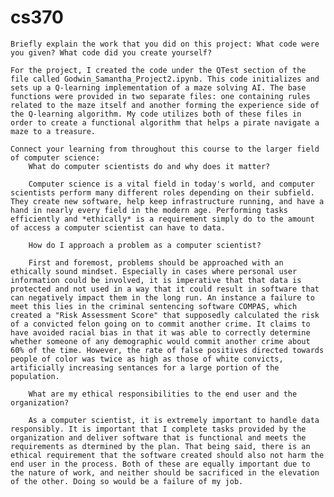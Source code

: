 # cs370


    Briefly explain the work that you did on this project: What code were you given? What code did you create yourself?
    
    For the project, I created the code under the QTest section of the file called Godwin_Samantha_Project2.ipynb. This code initializes and sets up a Q-learning implementation of a maze solving AI. The base functions were provided in two separate files: one containing rules related to the maze itself and another forming the experience side of the Q-learning algorithm. My code utilizes both of these files in order to create a functional algorithm that helps a pirate navigate a maze to a treasure. 
    
    Connect your learning from throughout this course to the larger field of computer science:
        What do computer scientists do and why does it matter?
        
        Computer science is a vital field in today's world, and computer scientists perform many different roles depending on their subfield. They create new software, help keep infrastructure running, and have a hand in nearly every field in the modern age. Performing tasks efficiently and *ethically* is a requirement simply do to the amount of access a computer scientist can have to data. 
        
        How do I approach a problem as a computer scientist?
        
        First and foremost, problems should be approached with an ethically sound mindset. Especially in cases where personal user information could be involved, it is imperative that that data is protected and not used in a way that it could result in software that can negatively impact them in the long run. An instance a failure to meet this lies in the criminal sentencing software COMPAS, which created a "Risk Assessment Score" that supposedly calculated the risk of a convicted felon going on to commit another crime. It claims to have avoided racial bias in that it was able to correctly determine whether someone of any demographic would commit another crime about 60% of the time. However, the rate of false positives directed towards people of color was twice as high as those of white convicts, artificially increasing sentances for a large portion of the population. 
        
        What are my ethical responsibilities to the end user and the organization?
    
        As a computer scientist, it is extremely important to handle data responsibly. It is important that I complete tasks provided by the organization and deliver software that is functional and meets the requirements as dtermined by the plan. That being said, there is an ethical requirement that the software created should also not harm the end user in the process. Both of these are equally important due to the nature of work, and neither should be sacrificed in the elevation of the other. Doing so would be a failure of my job. 
